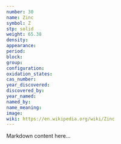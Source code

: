 ```yaml
---
number: 30
name: Zinc
symbol: Z
stp: solid
weight: 65.38
density:
appearance:
period:
block:
group:
configuration:
oxidation_states:
cas_number:
year_discovered:
discovered_by:
year_named:
named_by:
name_meaning:
image:
wiki: https://en.wikipedia.org/wiki/Zinc
---
```


Markdown content here...
